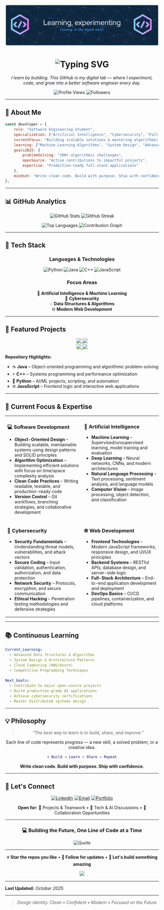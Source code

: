 <!-- 🌌 GitHub Profile Banner -->
<p align="center">
  <img src="https://github.com/mohamedalrashadi/mohamedalrashadi/blob/main/github-header-banner.png" alt="Header" />
</p>

<h1 align="center">
  <img src="https://readme-typing-svg.herokuapp.com?font=Fira+Code&weight=600&size=28&pause=1000&color=58A6FF&center=true&vCenter=true&width=600&lines=Hi+%F0%9F%91%8B+I'm+Mohammed+Al+Rashadi;Software+Engineering+Student;AI+%7C+Security+%7C+Full+Stack+Dev;Building+the+Future+with+Code" alt="Typing SVG" />
</h1>

<p align="center">
  <em>I learn by building. This GitHub is my digital lab — where I experiment, code, and grow into a better software engineer every day.</em>
</p>

<p align="center">
  <img src="https://komarev.com/ghpvc/?username=mohamedalrashadi&label=Profile%20Views&color=0891b2&style=flat" alt="Profile Views" />
  <img src="https://img.shields.io/github/followers/mohamedalrashadi?label=Followers&style=flat&color=0891b2" alt="Followers" />
</p>

---

## 🎯 **About Me**

```javascript
const developer = {
    role: "Software Engineering Student",
    specialization: ["Artificial Intelligence", "Cybersecurity", "Full-Stack Development"],
    currentFocus: "Building scalable solutions & mastering algorithmic thinking",
    learning: ["Machine Learning Algorithms", "System Design", "Advanced DSA"],
    goals2025: {
        problemSolving: "300+ algorithmic challenges",
        openSource: "Active contributions to impactful projects",
        expertise: "Production-ready full-stack applications"
    },
    mindset: "Write clean code. Build with purpose. Ship with confidence."
};
```

---

## 📊 **GitHub Analytics**

<p align="center">
  <img width="49%" src="https://github-readme-stats.vercel.app/api?username=mohamedalrashadi&show_icons=true&theme=github_dark&hide_border=true&bg_color=0D1117&title_color=58A6FF&icon_color=1F6FEB&text_color=C9D1D9&ring_color=58A6FF&count_private=true&include_all_commits=true&cache_seconds=1800" alt="GitHub Stats" />
  <img width="49%" src="https://streak-stats.demolab.com/?user=mohamedalrashadi&theme=github-dark-blue&hide_border=true&background=0D1117&ring=58A6FF&fire=FF6B6B&currStreakLabel=58A6FF&sideLabels=C9D1D9&dates=8B949E" alt="GitHub Streak" />
</p>

<p align="center">
  <img width="49%" src="https://github-readme-stats.vercel.app/api/top-langs/?username=mohamedalrashadi&layout=compact&theme=github_dark&hide_border=true&bg_color=0D1117&title_color=58A6FF&text_color=C9D1D9&langs_count=6&hide=html,css&cache_seconds=1800" alt="Top Languages" />
  <img width="49%" src="https://github-readme-activity-graph.vercel.app/graph?username=mohamedalrashadi&theme=github-compact&hide_border=true&bg_color=0D1117&color=58A6FF&line=1F6FEB&point=58A6FF&area=true&area_color=1F6FEB&height=180" alt="Contribution Graph" />
</p>

<!-- Force refresh: Add ?v=TIMESTAMP to images when you want immediate update -->
<!-- Example: Add &v=20241012 to any stat URL above -->

---

## 🚀 **Tech Stack**

<div align="center">

### Languages & Technologies

![Python](https://img.shields.io/badge/Python-3776AB?style=for-the-badge&logo=python&logoColor=white)
![Java](https://img.shields.io/badge/Java-ED8B00?style=for-the-badge&logo=openjdk&logoColor=white)
![C++](https://img.shields.io/badge/C++-00599C?style=for-the-badge&logo=cplusplus&logoColor=white)
![JavaScript](https://img.shields.io/badge/JavaScript-F7DF1E?style=for-the-badge&logo=javascript&logoColor=black)

### Focus Areas

🤖 **Artificial Intelligence & Machine Learning**  
🔐 **Cybersecurity**  
💡 **Data Structures & Algorithms**  
🌐 **Modern Web Development**

</div>

---

## 📂 **Featured Projects**

<div align="center">
  <a href="https://github.com/mohamedalrashadi/Java">
    <img width="49%" src="https://github-readme-stats.vercel.app/api/pin/?username=mohamedalrashadi&repo=Java&theme=github_dark&hide_border=true&bg_color=0D1117&title_color=58A6FF&icon_color=1F6FEB&text_color=C9D1D9&description_lines_count=2" />
  </a>
  <a href="https://github.com/mohamedalrashadi/Cpp">
    <img width="49%" src="https://github-readme-stats.vercel.app/api/pin/?username=mohamedalrashadi&repo=Cpp&theme=github_dark&hide_border=true&bg_color=0D1117&title_color=58A6FF&icon_color=1F6FEB&text_color=C9D1D9&description_lines_count=2" />
  </a>
</div>

<div align="center">
  <a href="https://github.com/mohamedalrashadi/Python">
    <img width="49%" src="https://github-readme-stats.vercel.app/api/pin/?username=mohamedalrashadi&repo=Python&theme=github_dark&hide_border=true&bg_color=0D1117&title_color=58A6FF&icon_color=1F6FEB&text_color=C9D1D9&description_lines_count=2" />
  </a>
  <a href="https://github.com/mohamedalrashadi/Javascript">
    <img width="49%" src="https://github-readme-stats.vercel.app/api/pin/?username=mohamedalrashadi&repo=Javascript&theme=github_dark&hide_border=true&bg_color=0D1117&title_color=58A6FF&icon_color=1F6FEB&text_color=C9D1D9&description_lines_count=2" />
  </a>
</div>

**Repository Highlights:**
- ☕ **Java** – Object-oriented programming and algorithmic problem-solving
- ⚡ **C++** – Systems programming and performance optimization
- 🐍 **Python** – AI/ML projects, scripting, and automation
- 🌐 **JavaScript** – Frontend logic and interactive web applications

---

## 🎯 **Current Focus & Expertise**

<table>
<tr>
<td width="50%" valign="top">

### 💻 **Software Development**
- **Object-Oriented Design** – Building scalable, maintainable systems using design patterns and SOLID principles
- **Algorithm Optimization** – Implementing efficient solutions with focus on time/space complexity analysis
- **Clean Code Practices** – Writing readable, testable, and production-ready code
- **Version Control** – Git workflows, branching strategies, and collaborative development

</td>
<td width="50%" valign="top">

### 🤖 **Artificial Intelligence**
- **Machine Learning** – Supervised/unsupervised learning, model training and evaluation
- **Deep Learning** – Neural networks, CNNs, and modern architectures
- **Natural Language Processing** – Text processing, sentiment analysis, and language models
- **Computer Vision** – Image processing, object detection, and classification

</td>
</tr>
<tr>
<td width="50%" valign="top">

### 🔐 **Cybersecurity**
- **Security Fundamentals** – Understanding threat models, vulnerabilities, and attack vectors
- **Secure Coding** – Input validation, authentication, authorization, and data protection
- **Network Security** – Protocols, encryption, and secure communication
- **Ethical Hacking** – Penetration testing methodologies and defensive strategies

</td>
<td width="50%" valign="top">

### 🌐 **Web Development**
- **Frontend Technologies** – Modern JavaScript frameworks, responsive design, and UI/UX principles
- **Backend Systems** – RESTful APIs, database design, and server-side logic
- **Full-Stack Architecture** – End-to-end application development and deployment
- **DevOps Basics** – CI/CD pipelines, containerization, and cloud platforms

</td>
</tr>
</table>

---

## 📚 **Continuous Learning**

```yaml
Current_Learning:
  - Advanced Data Structures & Algorithms
  - System Design & Architecture Patterns
  - Cloud Computing (AWS/Azure)
  - Competitive Programming Techniques

Next_Goals:
  - Contribute to major open-source projects
  - Build production-grade AI applications
  - Achieve cybersecurity certifications
  - Master distributed systems design
```

---

## 💡 **Philosophy**

<div align="center">

> *"The best way to learn is to build, share, and improve."*

Each line of code represents progress — a new skill, a solved problem, or a creative idea.

```diff
+ Build → Learn → Share → Repeat
```

**Write clean code. Build with purpose. Ship with confidence.**

</div>

---

## 🤝 **Let's Connect**

<div align="center">

[![LinkedIn](https://img.shields.io/badge/LinkedIn-0077B5?style=for-the-badge&logo=linkedin&logoColor=white)](https://linkedin.com/in/mohamedalrashadi)
[![Email](https://img.shields.io/badge/Email-D14836?style=for-the-badge&logo=gmail&logoColor=white)](mailto:your.email@example.com)
[![Portfolio](https://img.shields.io/badge/Portfolio-000000?style=for-the-badge&logo=About.me&logoColor=white)](https://yourportfolio.com)

**Open for:**
💼 Projects & Teamwork • 🧠 Tech & AI Discussions • 🚀 Collaboration Opportunities

</div>

---

<div align="center">

### 💻 **Building the Future, One Line of Code at a Time**

![Quote](https://quotes-github-readme.vercel.app/api?type=horizontal&theme=tokyonight)

---

**⭐ Star the repos you like** • **🔄 Follow for updates** • **💬 Let's build something amazing**

<img src="https://capsule-render.vercel.app/api?type=waving&color=58A6FF&height=100&section=footer" />

</div>

---

**Last Updated:** *October 2025*

---

> *Design identity: Clean • Confident • Modern • Focused on the Future*
